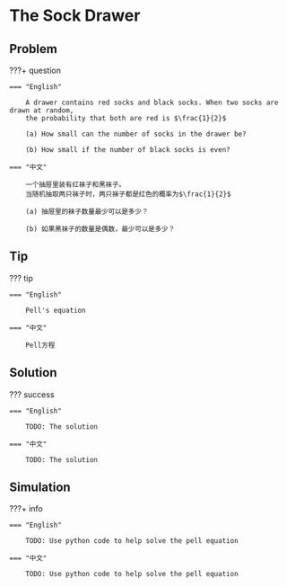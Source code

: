 # The Sock Drawer

## Problem

???+ question

    === "English"

        A drawer contains red socks and black socks. When two socks are drawn at random, 
        the probability that both are red is $\frac{1}{2}$

        (a) How small can the number of socks in the drawer be?

        (b) How small if the number of black socks is even?

    === "中文"

        一个抽屉里装有红袜子和黑袜子。
        当随机抽取两只袜子时，两只袜子都是红色的概率为$\frac{1}{2}$

        (a) 抽屉里的袜子数量最少可以是多少？

        (b) 如果黑袜子的数量是偶数，最少可以是多少？


## Tip

??? tip

    === "English"

        Pell's equation

    === "中文"
        
        Pell方程

        
## Solution

??? success
    
    === "English"

        TODO: The solution

    === "中文"
        
        TODO: The solution

## Simulation

???+ info

    === "English"

        TODO: Use python code to help solve the pell equation

    === "中文"
        
        TODO: Use python code to help solve the pell equation

